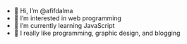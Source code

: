 - 👋 Hi, I’m @afifdalma
- 👀 I’m interested in web programming
- 🌱 I’m currently learning JavaScript
- 💞️ I really like programming, graphic design, and blogging

<!---
afifdalma/afifdalma is a ✨ special ✨ repository because its `README.md` (this file) appears on your GitHub profile.
You can click the Preview link to take a look at your changes.
--->
